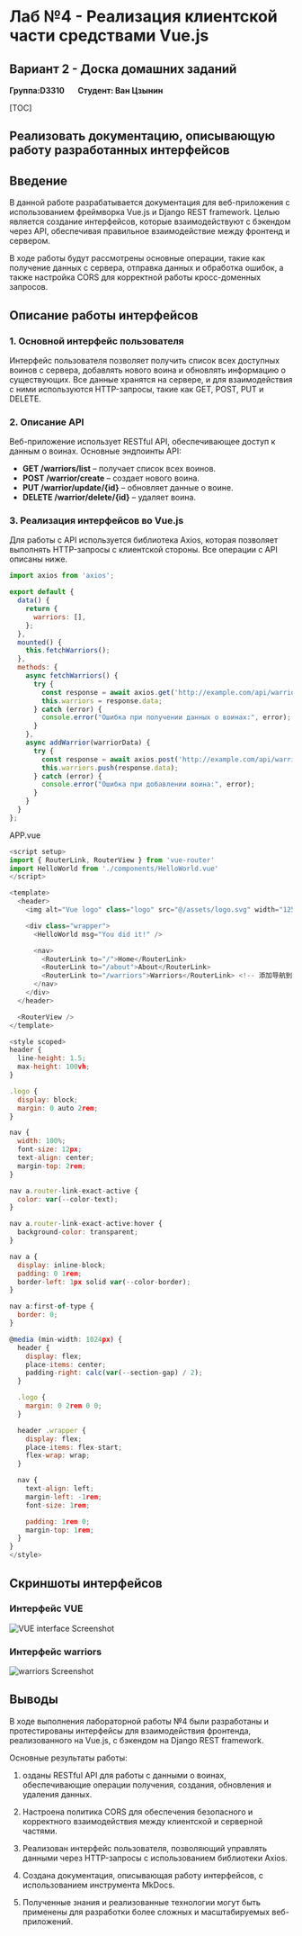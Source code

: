 # __Лаб №4 - Реализация клиентской части средствами Vue.js__
## __Вариант 2 - Доска домашних заданий__

__Группа:D3310__  &nbsp;&nbsp;&nbsp;&nbsp; __Студент: Ван Цзынин__

[TOC]

## Реализовать документацию, описывающую работу разработанных интерфейсов

## Введение

В данной работе разрабатывается документация для веб-приложения с использованием фреймворка Vue.js и Django REST framework. Целью является создание интерфейсов, которые взаимодействуют с бэкендом через API, обеспечивая правильное взаимодействие между фронтенд и сервером. 

В ходе работы будут рассмотрены основные операции, такие как получение данных с сервера, отправка данных и обработка ошибок, а также настройка CORS для корректной работы кросс-доменных запросов.

## Описание работы интерфейсов

### 1. Основной интерфейс пользователя

Интерфейс пользователя позволяет получить список всех доступных воинов с сервера, добавлять нового воина и обновлять информацию о существующих. Все данные хранятся на сервере, и для взаимодействия с ними используются HTTP-запросы, такие как GET, POST, PUT и DELETE.

### 2. Описание API

Веб-приложение использует RESTful API, обеспечивающее доступ к данным о воинах. Основные эндпоинты API:

- **GET /warriors/list** – получает список всех воинов.
- **POST /warrior/create** – создает нового воина.
- **PUT /warrior/update/{id}** – обновляет данные о воине.
- **DELETE /warrior/delete/{id}** – удаляет воина.

### 3. Реализация интерфейсов во Vue.js

Для работы с API используется библиотека Axios, которая позволяет выполнять HTTP-запросы с клиентской стороны. Все операции с API описаны ниже.

```javascript
import axios from 'axios';

export default {
  data() {
    return {
      warriors: [],
    };
  },
  mounted() {
    this.fetchWarriors();
  },
  methods: {
    async fetchWarriors() {
      try {
        const response = await axios.get('http://example.com/api/warriors/list');
        this.warriors = response.data;
      } catch (error) {
        console.error("Ошибка при получении данных о воинах:", error);
      }
    },
    async addWarrior(warriorData) {
      try {
        const response = await axios.post('http://example.com/api/warrior/create', warriorData);
        this.warriors.push(response.data);
      } catch (error) {
        console.error("Ошибка при добавлении воина:", error);
      }
    }
  }
};
```

APP.vue
```javascript
<script setup>
import { RouterLink, RouterView } from 'vue-router'
import HelloWorld from './components/HelloWorld.vue'
</script>

<template>
  <header>
    <img alt="Vue logo" class="logo" src="@/assets/logo.svg" width="125" height="125" />

    <div class="wrapper">
      <HelloWorld msg="You did it!" />

      <nav>
        <RouterLink to="/">Home</RouterLink>
        <RouterLink to="/about">About</RouterLink>
        <RouterLink to="/warriors">Warriors</RouterLink> <!-- 添加导航到 Warriors 页 -->
      </nav>
    </div>
  </header>

  <RouterView />
</template>

<style scoped>
header {
  line-height: 1.5;
  max-height: 100vh;
}

.logo {
  display: block;
  margin: 0 auto 2rem;
}

nav {
  width: 100%;
  font-size: 12px;
  text-align: center;
  margin-top: 2rem;
}

nav a.router-link-exact-active {
  color: var(--color-text);
}

nav a.router-link-exact-active:hover {
  background-color: transparent;
}

nav a {
  display: inline-block;
  padding: 0 1rem;
  border-left: 1px solid var(--color-border);
}

nav a:first-of-type {
  border: 0;
}

@media (min-width: 1024px) {
  header {
    display: flex;
    place-items: center;
    padding-right: calc(var(--section-gap) / 2);
  }

  .logo {
    margin: 0 2rem 0 0;
  }

  header .wrapper {
    display: flex;
    place-items: flex-start;
    flex-wrap: wrap;
  }

  nav {
    text-align: left;
    margin-left: -1rem;
    font-size: 1rem;

    padding: 1rem 0;
    margin-top: 1rem;
  }
}
</style>
```

## Скриншоты интерфейсов

### Интерфейс VUE
![VUE interface Screenshot](images/VUE_interface.png)

### Интерфейс warriors
![warriors Screenshot](images/warriors.png)

## Выводы

В ходе выполнения лабораторной работы №4 были разработаны и протестированы интерфейсы для взаимодействия фронтенда, реализованного на Vue.js, с бэкендом на Django REST framework.

Основные результаты работы:

1) озданы RESTful API для работы с данными о воинах, обеспечивающие операции получения, создания, обновления и удаления данных.

2) Настроена политика CORS для обеспечения безопасного и корректного взаимодействия между клиентской и серверной частями.

3) Реализован интерфейс пользователя, позволяющий управлять данными через HTTP-запросы с использованием библиотеки Axios.

4) Создана документация, описывающая работу интерфейсов, с использованием инструмента MkDocs.

5) Полученные знания и реализованные технологии могут быть применены для разработки более сложных и масштабируемых веб-приложений.
